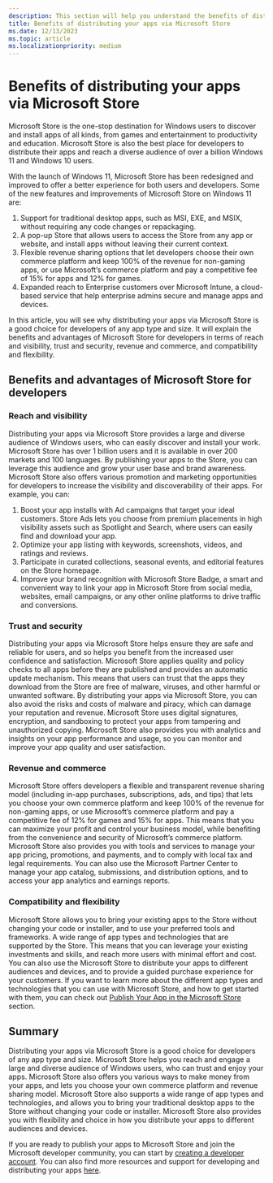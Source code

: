 ```yaml
---
description: This section will help you understand the benefits of distributing your apps through Microsoft Store.
title: Benefits of distributing your apps via Microsoft Store
ms.date: 12/13/2023
ms.topic: article
ms.localizationpriority: medium
---
```


# Benefits of distributing your apps via Microsoft Store

Microsoft Store is the one-stop destination for Windows users to discover and install apps of all kinds, from games and entertainment to productivity and education. Microsoft Store is also the best place for developers to distribute their apps and reach a diverse audience of over a billion Windows 11 and Windows 10 users.

With the launch of Windows 11, Microsoft Store has been redesigned and improved to offer a better experience for both users and developers. Some of the new features and improvements of Microsoft Store on Windows 11 are:

1. Support for traditional desktop apps, such as MSI, EXE, and MSIX, without requiring any code changes or repackaging.
2. A pop-up Store that allows users to access the Store from any app or website, and install apps without leaving their current context.
3. Flexible revenue sharing options that let developers choose their own commerce platform and keep 100% of the revenue for non-gaming apps, or use Microsoft’s commerce platform and pay a competitive fee of 15% for apps and 12% for games.
4. Expanded reach to Enterprise customers over Microsoft Intune, a cloud-based service that help enterprise admins secure and manage apps and devices.

In this article, you will see why distributing your apps via Microsoft Store is a good choice for developers of any app type and size. It will explain the benefits and advantages of Microsoft Store for developers in terms of reach and visibility, trust and security, revenue and commerce, and compatibility and flexibility.

## Benefits and advantages of Microsoft Store for developers

### Reach and visibility

Distributing your apps via Microsoft Store provides a large and diverse audience of Windows users, who can easily discover and install your work. Microsoft Store has over 1 billion users and it is available in over 200 markets and 100 languages. By publishing your apps to the Store, you can leverage this audience and grow your user base and brand awareness.
Microsoft Store also offers various promotion and marketing opportunities for developers to increase the visibility and discoverability of their apps. For example, you can:

1. Boost your app installs with Ad campaigns that target your ideal customers. Store Ads lets you choose from premium placements in high visibility assets such as Spotlight and Search, where users can easily find and download your app.
2. Optimize your app listing with keywords, screenshots, videos, and ratings and reviews.
3. Participate in curated collections, seasonal events, and editorial features on the Store homepage.
4. Improve your brand recognition with Microsoft Store Badge, a smart and convenient way to link your app in Microsoft Store from social media, websites, email campaigns, or any other online platforms to drive traffic and conversions.

### Trust and security

Distributing your apps via Microsoft Store helps ensure they are safe and reliable for users, and so helps you benefit from the increased user confidence and satisfaction. Microsoft Store applies quality and policy checks to all apps before they are published and provides an automatic update mechanism. This means that users can trust that the apps they download from the Store are free of malware, viruses, and other harmful or unwanted software.
By distributing your apps via Microsoft Store, you can also avoid the risks and costs of malware and piracy, which can damage your reputation and revenue. Microsoft Store uses digital signatures, encryption, and sandboxing to protect your apps from tampering and unauthorized copying. Microsoft Store also provides you with analytics and insights on your app performance and usage, so you can monitor and improve your app quality and user satisfaction.

### Revenue and commerce

Microsoft Store offers developers a flexible and transparent revenue sharing model (including in-app purchases, subscriptions, ads, and tips) that lets you choose your own commerce platform and keep 100% of the revenue for non-gaming apps, or use Microsoft’s commerce platform and pay a competitive fee of 12% for games and 15% for apps. This means that you can maximize your profit and control your business model, while benefiting from the convenience and security of Microsoft’s commerce platform.
Microsoft Store also provides you with tools and services to manage your app pricing, promotions, and payments, and to comply with local tax and legal requirements. You can also use the Microsoft Partner Center to manage your app catalog, submissions, and distribution options, and to access your app analytics and earnings reports.

### Compatibility and flexibility

Microsoft Store allows you to bring your existing apps to the Store without changing your code or installer, and to use your preferred tools and frameworks. A wide range of app types and technologies that are supported by the Store. This means that you can leverage your existing investments and skills, and reach more users with minimal effort and cost. You can also use the Microsoft Store to distribute your apps to different audiences and devices, and to provide a guided purchase experience for your customers. If you want to learn more about the different app types and technologies that you can use with Microsoft Store, and how to get started with them, you can check out [Publish Your App in the Microsoft Store](https://go.microsoft.com/fwlink/?linkid=2247663) section.

## Summary

Distributing your apps via Microsoft Store is a good choice for developers of any app type and size. Microsoft Store helps you reach and engage a large and diverse audience of Windows users, who can trust and enjoy your apps. Microsoft Store also offers you various ways to make money from your apps, and lets you choose your own commerce platform and revenue sharing model. Microsoft Store also supports a wide range of app types and technologies, and allows you to bring your traditional desktop apps to the Store without changing your code or installer. Microsoft Store also provides you with flexibility and choice in how you distribute your apps to different audiences and devices.

If you are ready to publish your apps to Microsoft Store and join the Microsoft developer community, you can start by [creating a developer account](https://go.microsoft.com/fwlink/?linkid=2254524). You can also find more resources and support for developing and distributing your apps [here](https://go.microsoft.com/fwlink/?linkid=2256201).
